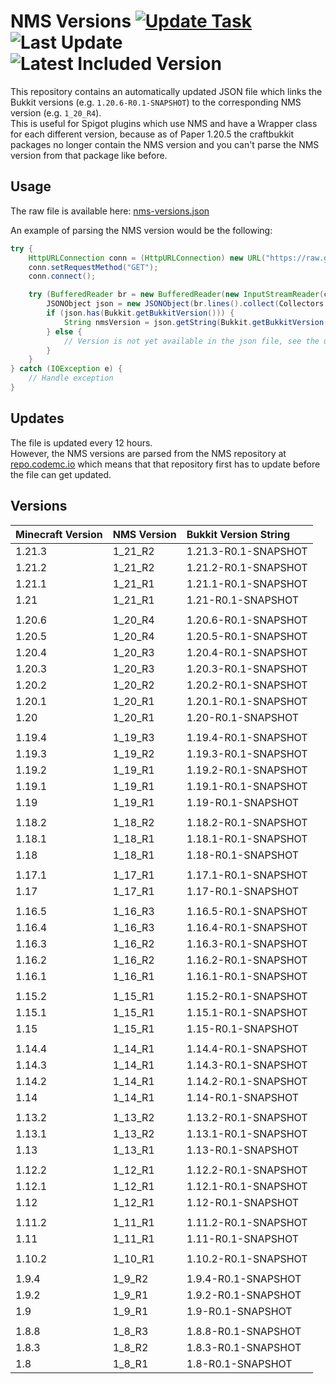 # NMS Versions [![Update Task](https://img.shields.io/github/actions/workflow/status/Rapha149/NMSVersions/update.yml?logo=github&label=Update%20Task)](https://github.com/Rapha149/NMSVersions/actions/workflows/update.yml) <!-- date_start -->![Last Update](https://img.shields.io/badge/Last_Update-2024--10--30_01%3A01_UTC-blue)<!-- date_end --> <!-- latest_version_start -->![Latest Included Version](https://img.shields.io/badge/Latest_Included_Version-1.21.3-slateblue)<!-- latest_version_end -->

This repository contains an automatically updated JSON file which links the Bukkit versions (e.g. `1.20.6-R0.1-SNAPSHOT`) to the corresponding NMS version (e.g. `1_20_R4`).  
This is useful for Spigot plugins which use NMS and have a Wrapper class for each different version, because as of Paper 1.20.5 the craftbukkit packages no longer contain the NMS version and you can't parse the NMS version from that package like before.

## Usage

The raw file is available here: [nms-versions.json](https://raw.githubusercontent.com/Rapha149/NMSVersions/main/nms-versions.json)

An example of parsing the NMS version would be the following:
```java
try {
    HttpURLConnection conn = (HttpURLConnection) new URL("https://raw.githubusercontent.com/Rapha149/NMSVersions/main/nms-versions.json").openConnection();
    conn.setRequestMethod("GET");
    conn.connect();

    try (BufferedReader br = new BufferedReader(new InputStreamReader(conn.getInputStream()))) {
        JSONObject json = new JSONObject(br.lines().collect(Collectors.joining()));
        if (json.has(Bukkit.getBukkitVersion())) {
            String nmsVersion = json.getString(Bukkit.getBukkitVersion());
        } else {
            // Version is not yet available in the json file, see the updates section
        }
    }
} catch (IOException e) {
    // Handle exception
}
```

## Updates

The file is updated every 12 hours.  
However, the NMS versions are parsed from the NMS repository at [repo.codemc.io](https://repo.codemc.io/#browse/browse:nms:org%2Fspigotmc%2Fspigot) which means that that repository first has to update before the file can get updated.

## Versions

<!-- versions_start -->
| Minecraft Version   | NMS Version   | Bukkit Version String   |
|:--------------------|:--------------|:------------------------|
| 1.21.3              | 1_21_R2       | 1.21.3-R0.1-SNAPSHOT    |
| 1.21.2              | 1_21_R2       | 1.21.2-R0.1-SNAPSHOT    |
| 1.21.1              | 1_21_R1       | 1.21.1-R0.1-SNAPSHOT    |
| 1.21                | 1_21_R1       | 1.21-R0.1-SNAPSHOT      |
|                     |               |                         |
| 1.20.6              | 1_20_R4       | 1.20.6-R0.1-SNAPSHOT    |
| 1.20.5              | 1_20_R4       | 1.20.5-R0.1-SNAPSHOT    |
| 1.20.4              | 1_20_R3       | 1.20.4-R0.1-SNAPSHOT    |
| 1.20.3              | 1_20_R3       | 1.20.3-R0.1-SNAPSHOT    |
| 1.20.2              | 1_20_R2       | 1.20.2-R0.1-SNAPSHOT    |
| 1.20.1              | 1_20_R1       | 1.20.1-R0.1-SNAPSHOT    |
| 1.20                | 1_20_R1       | 1.20-R0.1-SNAPSHOT      |
|                     |               |                         |
| 1.19.4              | 1_19_R3       | 1.19.4-R0.1-SNAPSHOT    |
| 1.19.3              | 1_19_R2       | 1.19.3-R0.1-SNAPSHOT    |
| 1.19.2              | 1_19_R1       | 1.19.2-R0.1-SNAPSHOT    |
| 1.19.1              | 1_19_R1       | 1.19.1-R0.1-SNAPSHOT    |
| 1.19                | 1_19_R1       | 1.19-R0.1-SNAPSHOT      |
|                     |               |                         |
| 1.18.2              | 1_18_R2       | 1.18.2-R0.1-SNAPSHOT    |
| 1.18.1              | 1_18_R1       | 1.18.1-R0.1-SNAPSHOT    |
| 1.18                | 1_18_R1       | 1.18-R0.1-SNAPSHOT      |
|                     |               |                         |
| 1.17.1              | 1_17_R1       | 1.17.1-R0.1-SNAPSHOT    |
| 1.17                | 1_17_R1       | 1.17-R0.1-SNAPSHOT      |
|                     |               |                         |
| 1.16.5              | 1_16_R3       | 1.16.5-R0.1-SNAPSHOT    |
| 1.16.4              | 1_16_R3       | 1.16.4-R0.1-SNAPSHOT    |
| 1.16.3              | 1_16_R2       | 1.16.3-R0.1-SNAPSHOT    |
| 1.16.2              | 1_16_R2       | 1.16.2-R0.1-SNAPSHOT    |
| 1.16.1              | 1_16_R1       | 1.16.1-R0.1-SNAPSHOT    |
|                     |               |                         |
| 1.15.2              | 1_15_R1       | 1.15.2-R0.1-SNAPSHOT    |
| 1.15.1              | 1_15_R1       | 1.15.1-R0.1-SNAPSHOT    |
| 1.15                | 1_15_R1       | 1.15-R0.1-SNAPSHOT      |
|                     |               |                         |
| 1.14.4              | 1_14_R1       | 1.14.4-R0.1-SNAPSHOT    |
| 1.14.3              | 1_14_R1       | 1.14.3-R0.1-SNAPSHOT    |
| 1.14.2              | 1_14_R1       | 1.14.2-R0.1-SNAPSHOT    |
| 1.14                | 1_14_R1       | 1.14-R0.1-SNAPSHOT      |
|                     |               |                         |
| 1.13.2              | 1_13_R2       | 1.13.2-R0.1-SNAPSHOT    |
| 1.13.1              | 1_13_R2       | 1.13.1-R0.1-SNAPSHOT    |
| 1.13                | 1_13_R1       | 1.13-R0.1-SNAPSHOT      |
|                     |               |                         |
| 1.12.2              | 1_12_R1       | 1.12.2-R0.1-SNAPSHOT    |
| 1.12.1              | 1_12_R1       | 1.12.1-R0.1-SNAPSHOT    |
| 1.12                | 1_12_R1       | 1.12-R0.1-SNAPSHOT      |
|                     |               |                         |
| 1.11.2              | 1_11_R1       | 1.11.2-R0.1-SNAPSHOT    |
| 1.11                | 1_11_R1       | 1.11-R0.1-SNAPSHOT      |
|                     |               |                         |
| 1.10.2              | 1_10_R1       | 1.10.2-R0.1-SNAPSHOT    |
|                     |               |                         |
| 1.9.4               | 1_9_R2        | 1.9.4-R0.1-SNAPSHOT     |
| 1.9.2               | 1_9_R1        | 1.9.2-R0.1-SNAPSHOT     |
| 1.9                 | 1_9_R1        | 1.9-R0.1-SNAPSHOT       |
|                     |               |                         |
| 1.8.8               | 1_8_R3        | 1.8.8-R0.1-SNAPSHOT     |
| 1.8.3               | 1_8_R2        | 1.8.3-R0.1-SNAPSHOT     |
| 1.8                 | 1_8_R1        | 1.8-R0.1-SNAPSHOT       |
<!-- versions_end -->

